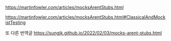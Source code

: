 https://martinfowler.com/articles/mocksArentStubs.html

https://martinfowler.com/articles/mocksArentStubs.html#ClassicalAndMockistTesting

또 다른 번역글
https://sungjk.github.io/2022/02/03/mocks-arent-stubs.html
